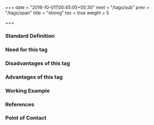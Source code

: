 +++
date = "2016-10-01T00:45:05+05:30"
next = "/tags/sub"
prev = "/tags/span"
title = "strong"
toc = true
weight = 5

+++

<h3>Standard Definition</h3>

<h3>Need for this tag</h3>

<h3>Disadvantages of this tag</h3>

<h3>Advantages of this tag</h3>

<h3>Working Example</h3>

<h3>References</h3>

<h3>Point of Contact</h3>

